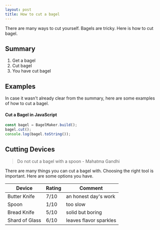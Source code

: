 ```yaml
---
layout: post
title: How to cut a bagel
---
```


There are many ways to cut yourself. Bagels are tricky. Here is how to cut bagel.

## Summary
1. Get a bagel
1. Cut bagel
1. You have cut bagel  

## Examples
In case it wasn't already clear from the summary, here are some examples of how to cut a bagel.

#### Cut a Bagel in JavaScript
```javascript
const bagel = BagelMaker.build();
bagel.cut();
console.log(bagel.toString());
```

## Cutting Devices
> Do not cut a bagel with a spoon - Mahatma Gandhi

There are many things you can cut a bagel with. Choosing the right tool is important. Here are some options you have.

<center>
<table>
<thead>
  <tr>
    <th>Device</th>
    <th>Rating</th>
    <th>Comment</th>
  </tr>
</thead>
<tbody>
  <tr>
    <td>Butter Knife</td>
    <td>7/10</td>
    <td>an honest day's work</td>
  </tr>
  <tr>
    <td>Spoon</td>
    <td>1/10</td>
    <td>too slow</td>
  </tr>
  <tr>
    <td >Bread Knife</td>
    <td>5/10</td>
    <td>solid but boring</td>
  </tr>
  <tr>
    <td>Shard of Glass</td>
    <td>6/10</td>
    <td>leaves flavor sparkles</td>
  </tr>
</tbody>
</table>
</center>
